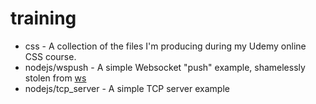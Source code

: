 # training

* css - A collection of the files I'm producing during my Udemy online CSS course.
* nodejs/wspush - A simple Websocket "push" example, shamelessly stolen from [ws](https://github.com/websockets/ws)
* nodejs/tcp_server - A simple TCP server example
